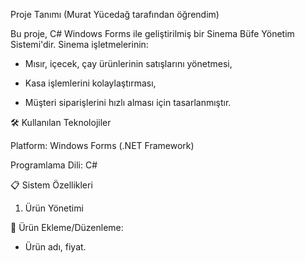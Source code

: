 Proje Tanımı (Murat Yücedağ tarafından öğrendim)

Bu proje, C# Windows Forms ile geliştirilmiş bir Sinema Büfe Yönetim Sistemi'dir. Sinema işletmelerinin:

- Mısır, içecek, çay ürünlerinin satışlarını yönetmesi,

- Kasa işlemlerini kolaylaştırması,

- Müşteri siparişlerini hızlı alması için tasarlanmıştır.

🛠 Kullanılan Teknolojiler

Platform: Windows Forms (.NET Framework)

Programlama Dili: C#

📋 Sistem Özellikleri

1. Ürün Yönetimi
   
🍿 Ürün Ekleme/Düzenleme:

- Ürün adı, fiyat.





